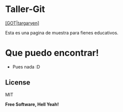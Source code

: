 # Taller-Git

[[GOT|targaryen]](http://hieloyfuego.wikia.com/wiki/Casa_Targaryen)

Esta es una pagina de muestra para fienes educativos.

# Que puedo encontrar!

  - Pues nada :D

License
----

MIT

**Free Software, Hell Yeah!**
